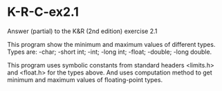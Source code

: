 # K-R-C-ex2.1
Answer (partial) to the K&amp;R (2nd edition) exercise 2.1

This program show the minimum and maximum values of different types.
Types are:
-char;
-short int;
-int;
-long int;
-float;
-double;
-long double.

This program uses symbolic constants from standard headers <limits.h> and <float.h> 
for the types above. And uses computation method to get minimum and maximum values
of floating-point types.
